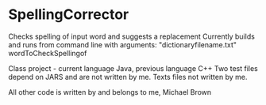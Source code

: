 # SpellingCorrector
Checks spelling of input word and suggests a replacement
Currently builds and runs from command line with arguments: "dictionaryfilename.txt" wordToCheckSpellingof

Class project - current language Java, previous language C++
Two test files depend on JARS and are not written by me.
Texts files not written by me.

All other code is written by and belongs to me, Michael Brown

